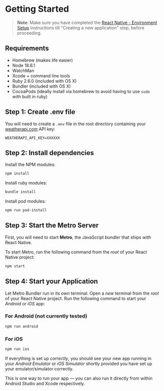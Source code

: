 # Getting Started

> **Note**: Make sure you have completed the [React Native - Environment Setup](https://reactnative.dev/docs/environment-setup) instructions till "Creating a new application" step, before proceeding.

## Requirements

- Homebrew (makes life easier)
- Node 18.6.1
- WatchMan
- Xcode + command line tools
- Ruby 2.6.0 (included with OS X)
- Bundler (included with OS X)
- CocoaPods (ideally install via homebrew to avoid having to use `sudo` with built in ruby)

## Step 1: Create .env file

You will need to create a `.env` file in the root directory containing your [weatherapi.com](<[weatherapi.com](https://www.weatherapi.com/)>) API key:

```
WEATHERAPI_API_KEY=XXXXXX
```

## Step 2: Install dependencies

Install the NPM modules:

```bash
npm install
```

Install ruby modules:

```bash
bundle install
```

Install pod modules:

```bash
npm run pod-install
```

## Step 3: Start the Metro Server

First, you will need to start **Metro**, the JavaScript _bundler_ that ships _with_ React Native.

To start Metro, run the following command from the _root_ of your React Native project:

```bash
npm start
```

## Step 4: Start your Application

Let Metro Bundler run in its _own_ terminal. Open a _new_ terminal from the _root_ of your React Native project. Run the following command to start your _Android_ or _iOS_ app:

### For Android (not currently tested)

```bash
npm run android
```

### For iOS

```bash
npm run ios
```

If everything is set up _correctly_, you should see your new app running in your _Android Emulator_ or _iOS Simulator_ shortly provided you have set up your emulator/simulator correctly.

This is one way to run your app — you can also run it directly from within Android Studio and Xcode respectively.
